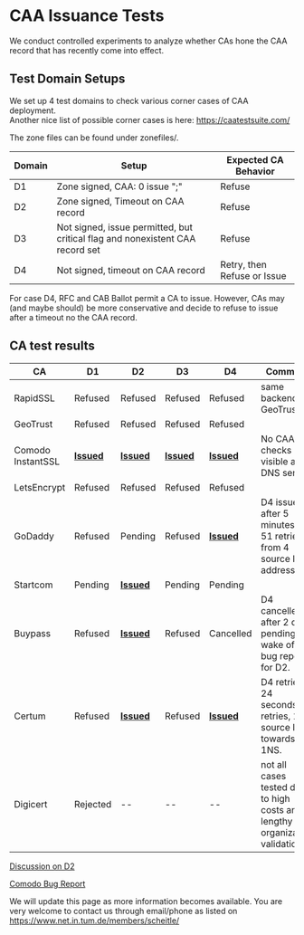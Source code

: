# CAA Issuance Tests

We conduct controlled experiments to analyze whether CAs hone the CAA record that has recently come into effect. 

## Test Domain Setups

We set up 4 test domains to check various corner cases of CAA deployment.  
Another nice list of possible corner cases is here: https://caatestsuite.com/  

The zone files can be found under zonefiles/.

 


| Domain | Setup                                    | Expected CA Behavior        |
| ------ | ---------------------------------------- | --------------------------- |
| D1     | Zone signed, CAA: 0 issue ";"            | Refuse                      |
| D2     | Zone signed, Timeout on CAA record       | Refuse                      |
| D3     | Not signed, issue permitted, but critical flag and nonexistent  CAA record set | Refuse                      |
| D4     | Not signed, timeout on CAA record        | Retry, then Refuse or Issue |



For case D4, RFC and CAB Ballot permit a CA to issue. However, CAs may (and maybe should) be more conservative and decide to refuse to issue after a timeout no the CAA record.



## CA test results



| CA                | D1                                       | D2                                       | D3                                       | D4                                       | Comment                                  |
| ----------------- | ---------------------------------------- | ---------------------------------------- | ---------------------------------------- | ---------------------------------------- | ---------------------------------------- |
| RapidSSL          | Refused                                  | Refused                                  | Refused                                  | Refused                                  | same backend as GeoTrust                 |
| GeoTrust          | Refused                                  | Refused                                  | Refused                                  | Refused                                  |                                          |
| Comodo InstantSSL | [**Issued**](https://crt.sh/?id=208456003) | [**Issued**](https://crt.sh/?id=208486485) | [**Issued**](https://crt.sh/?id=208486489) | [**Issued**](https://crt.sh/?id=208486495) | No CAA checks visible at DNS server      |
| LetsEncrypt       | Refused                                  | Refused                                  | Refused                                  | Refused                                  |                                          |
| GoDaddy           | Refused                                  | Pending                                  | Refused                                  | [**Issued**](https://crt.sh/?id=208554363) | D4 issued after 5 minutes of 51 retries from 4 source IP addresses. |
| Startcom          | Pending                                  | [**Issued**](https://crt.sh/?id=206719317) | Pending                                  | Pending                                  |                                          |
| Buypass           | Refused                                  | [**Issued**](https://crt.sh/?id=208455849) | Refused                                  | Cancelled                                | D4 cancelled after 2 days pending in wake of our bug report for D2. |
| Certum            | Refused                                  | [**Issued**](https://crt.sh/?id=209378608) | Refused                                  | [**Issued**](https://crt.sh/?id=209403143) | D4 retried 24 seconds, 7 retries, 1 source IP, towards 1NS. |
| Digicert          | Rejected                                 | --                                       | --                                       | --                                       | not all cases tested due to high costs and lengthy organization validation |



[Discussion on D2](https://groups.google.com/forum/#!topic/mozilla.dev.security.policy/-o-qkJzPe5Q)

[Comodo Bug Report](https://bugzilla.mozilla.org/show_bug.cgi?id=1398545)



We will update this page as more information becomes available.
You are very welcome to contact us through email/phone as listed on https://www.net.in.tum.de/members/scheitle/
